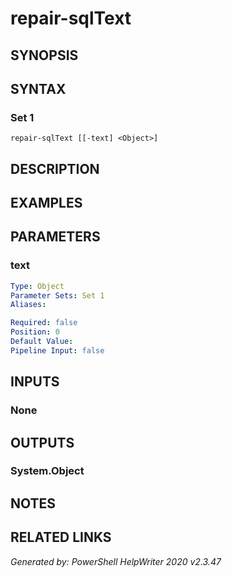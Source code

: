 ﻿# repair-sqlText

## SYNOPSIS


## SYNTAX

### Set 1
```
repair-sqlText [[-text] <Object>]
```

## DESCRIPTION


## EXAMPLES

## PARAMETERS

### text


```yaml
Type: Object
Parameter Sets: Set 1
Aliases: 

Required: false
Position: 0
Default Value: 
Pipeline Input: false
```

## INPUTS

### None


## OUTPUTS

### System.Object


## NOTES

## RELATED LINKS


*Generated by: PowerShell HelpWriter 2020 v2.3.47*
